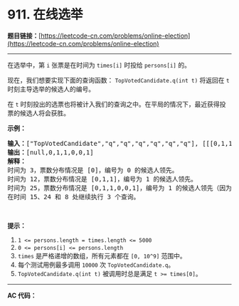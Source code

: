 # 911. 在线选举

**题目链接：**[https://leetcode-cn.com/problems/online-election](https://leetcode-cn.com/problems/online-election)

---

<div class="content__1Y2H">
 <div class="notranslate">
  <p>在选举中，第&nbsp;<code>i</code>&nbsp;张票是在时间为&nbsp;<code>times[i]</code>&nbsp;时投给&nbsp;<code>persons[i]</code>&nbsp;的。</p> 
  <p>现在，我们想要实现下面的查询函数： <code>TopVotedCandidate.q(int t)</code> 将返回在&nbsp;<code>t</code> 时刻主导选举的候选人的编号。</p> 
  <p>在&nbsp;<code>t</code> 时刻投出的选票也将被计入我们的查询之中。在平局的情况下，最近获得投票的候选人将会获胜。</p> 
  <p><strong>示例：</strong></p> 
  <pre class="language-text"><strong>输入：</strong>["TopVotedCandidate","q","q","q","q","q","q"], [[[0,1,1,0,0,1,0],[0,5,10,15,20,25,30]],[3],[12],[25],[15],[24],[8]]
<strong>输出：</strong>[null,0,1,1,0,0,1]
<strong>解释：</strong>
时间为 3，票数分布情况是 [0]，编号为 0 的候选人领先。
时间为 12，票数分布情况是 [0,1,1]，编号为 1 的候选人领先。
时间为 25，票数分布情况是 [0,1,1,0,0,1]，编号为 1 的候选人领先（因为最近的投票结果是平局）。
在时间 15、24 和 8 处继续执行 3 个查询。
</pre> 
  <p>&nbsp;</p> 
  <p><strong>提示：</strong></p> 
  <ol> 
   <li><code>1 &lt;= persons.length = times.length &lt;= 5000</code></li> 
   <li><code>0 &lt;= persons[i] &lt;= persons.length</code></li> 
   <li><code>times</code>&nbsp;是严格递增的数组，所有元素都在&nbsp;<code>[0, 10^9]</code>&nbsp;范围中。</li> 
   <li>每个测试用例最多调用&nbsp;<code>10000</code>&nbsp;次&nbsp;<code>TopVotedCandidate.q</code>。</li> 
   <li><code>TopVotedCandidate.q(int t)</code>&nbsp;被调用时总是满足&nbsp;<code>t &gt;= times[0]</code>。</li> 
  </ol> 
 </div>
</div>

---

**AC 代码：**

```java

```